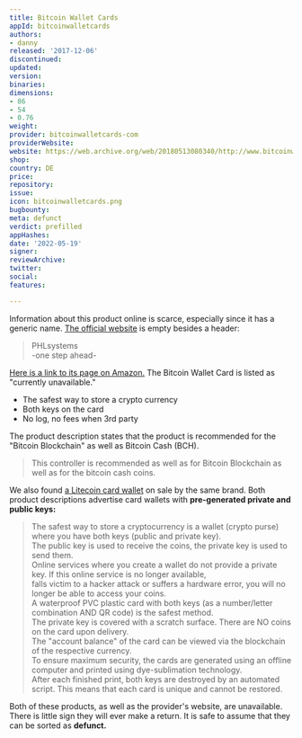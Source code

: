 ```yaml
---
title: Bitcoin Wallet Cards
appId: bitcoinwalletcards
authors:
- danny
released: '2017-12-06'
discontinued: 
updated: 
version: 
binaries: 
dimensions:
- 86
- 54
- 0.76
weight: 
provider: bitcoinwalletcards-com
providerWebsite: 
website: https://web.archive.org/web/20180513080340/http://www.bitcoinwalletcards.com/
shop: 
country: DE
price: 
repository: 
issue: 
icon: bitcoinwalletcards.png
bugbounty: 
meta: defunct
verdict: prefilled
appHashes: 
date: '2022-05-19'
signer: 
reviewArchive: 
twitter: 
social: 
features: 

---
```


Information about this product online is scarce, especially since it has a generic name. [The official website](https://www.bitcoinwalletcards.com/) is empty besides a header:

> PHLsystems <br />
-one step ahead-

[Here is a link to its page on Amazon.](https://www.amazon.com/BITCOIN-Plastik-Giftcard-Offline-Storage/dp/B075KJHZQ4) The Bitcoin Wallet Card is listed as "currently unavailable."

> 
  - The safest way to store a crypto currency
  - Both keys on the card
  - No log, no fees when 3rd party
  
The product description states that the product is recommended for the "Bitcoin Blockchain" as well as Bitcoin Cash (BCH).

> This controller is recommended as well as for Bitcoin Blockchain as well as for the bitcoin cash coins. 

We also found [a Litecoin card wallet](https://www-amazon-de.translate.goog/bitcoinwalletcards-com-LITECOIN-Offline-Storage-CryptoCurrancy/dp/B075DBRHCW?_x_tr_sl=de&_x_tr_tl=en&_x_tr_hl=en&_x_tr_pto=sc) on sale by the same brand. Both product descriptions advertise card wallets with **pre-generated private and public keys:**

> The safest way to store a cryptocurrency is a wallet (crypto purse) where you have both keys (public and private key). <br />
The public key is used to receive the coins, the private key is used to send them.<br />
Online services where you create a wallet do not provide a private key. If this online service is no longer available,<br />
falls victim to a hacker attack or suffers a hardware error, you will no longer be able to access your coins.<br />
A waterproof PVC plastic card with both keys (as a number/letter combination AND QR code) is the safest method.<br />
The private key is covered with a scratch surface. There are NO coins on the card upon delivery.<br />
The "account balance" of the card can be viewed via the blockchain of the respective currency.<br />
To ensure maximum security, the cards are generated using an offline computer and printed using dye-sublimation technology. <br />
After each finished print, both keys are destroyed by an automated script. This means that each card is unique and cannot be
restored.


Both of these products, as well as the provider's website, are unavailable. There is little sign they will ever make a return. It is safe to assume that they can be sorted as **defunct.**